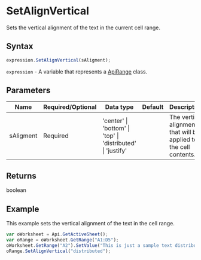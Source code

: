 # SetAlignVertical

Sets the vertical alignment of the text in the current cell range.

## Syntax

```javascript
expression.SetAlignVertical(sAligment);
```

`expression` - A variable that represents a [ApiRange](../ApiRange.md) class.

## Parameters

| **Name** | **Required/Optional** | **Data type** | **Default** | **Description** |
| ------------- | ------------- | ------------- | ------------- | ------------- |
| sAligment | Required | 'center' \| 'bottom' \| 'top' \| 'distributed' \| 'justify' |  | The vertical alignment that will be applied to the cell contents. |

## Returns

boolean

## Example

This example sets the vertical alignment of the text in the cell range.

```javascript editor-xlsx
var oWorksheet = Api.GetActiveSheet();
var oRange = oWorksheet.GetRange("A1:D5");
oWorksheet.GetRange("A2").SetValue("This is just a sample text distributed in the A2 cell.");
oRange.SetAlignVertical("distributed");
```
